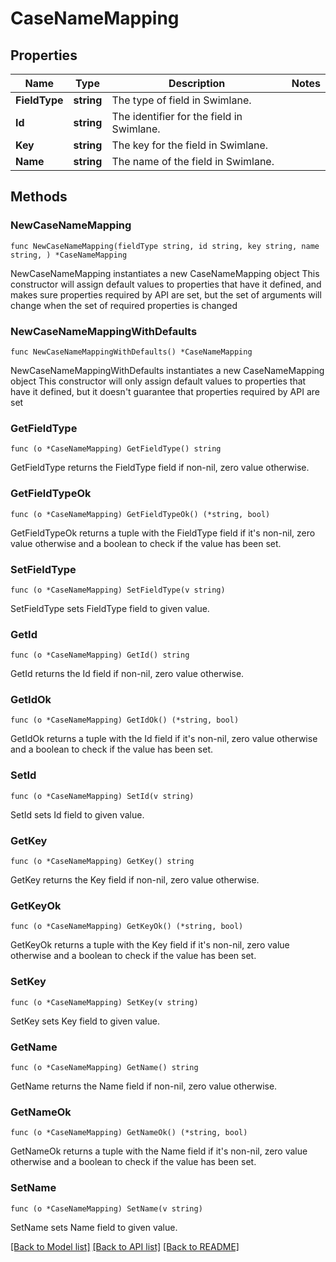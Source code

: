# CaseNameMapping

## Properties

Name | Type | Description | Notes
------------ | ------------- | ------------- | -------------
**FieldType** | **string** | The type of field in Swimlane. | 
**Id** | **string** | The identifier for the field in Swimlane. | 
**Key** | **string** | The key for the field in Swimlane. | 
**Name** | **string** | The name of the field in Swimlane. | 

## Methods

### NewCaseNameMapping

`func NewCaseNameMapping(fieldType string, id string, key string, name string, ) *CaseNameMapping`

NewCaseNameMapping instantiates a new CaseNameMapping object
This constructor will assign default values to properties that have it defined,
and makes sure properties required by API are set, but the set of arguments
will change when the set of required properties is changed

### NewCaseNameMappingWithDefaults

`func NewCaseNameMappingWithDefaults() *CaseNameMapping`

NewCaseNameMappingWithDefaults instantiates a new CaseNameMapping object
This constructor will only assign default values to properties that have it defined,
but it doesn't guarantee that properties required by API are set

### GetFieldType

`func (o *CaseNameMapping) GetFieldType() string`

GetFieldType returns the FieldType field if non-nil, zero value otherwise.

### GetFieldTypeOk

`func (o *CaseNameMapping) GetFieldTypeOk() (*string, bool)`

GetFieldTypeOk returns a tuple with the FieldType field if it's non-nil, zero value otherwise
and a boolean to check if the value has been set.

### SetFieldType

`func (o *CaseNameMapping) SetFieldType(v string)`

SetFieldType sets FieldType field to given value.


### GetId

`func (o *CaseNameMapping) GetId() string`

GetId returns the Id field if non-nil, zero value otherwise.

### GetIdOk

`func (o *CaseNameMapping) GetIdOk() (*string, bool)`

GetIdOk returns a tuple with the Id field if it's non-nil, zero value otherwise
and a boolean to check if the value has been set.

### SetId

`func (o *CaseNameMapping) SetId(v string)`

SetId sets Id field to given value.


### GetKey

`func (o *CaseNameMapping) GetKey() string`

GetKey returns the Key field if non-nil, zero value otherwise.

### GetKeyOk

`func (o *CaseNameMapping) GetKeyOk() (*string, bool)`

GetKeyOk returns a tuple with the Key field if it's non-nil, zero value otherwise
and a boolean to check if the value has been set.

### SetKey

`func (o *CaseNameMapping) SetKey(v string)`

SetKey sets Key field to given value.


### GetName

`func (o *CaseNameMapping) GetName() string`

GetName returns the Name field if non-nil, zero value otherwise.

### GetNameOk

`func (o *CaseNameMapping) GetNameOk() (*string, bool)`

GetNameOk returns a tuple with the Name field if it's non-nil, zero value otherwise
and a boolean to check if the value has been set.

### SetName

`func (o *CaseNameMapping) SetName(v string)`

SetName sets Name field to given value.



[[Back to Model list]](../README.md#documentation-for-models) [[Back to API list]](../README.md#documentation-for-api-endpoints) [[Back to README]](../README.md)


